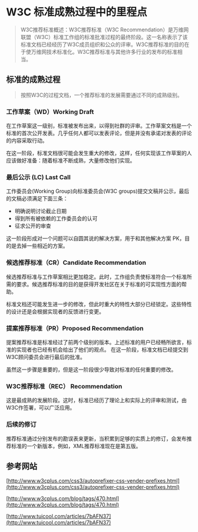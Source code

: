 # W3C 标准成熟过程中的里程点

> W3C推荐标准概述：W3C推荐标准（W3C Recommendation）是万维网联盟（W3C）标准工作组的标准批准过程的最终阶段。这一名称表示了该标准文档已经经历了W3C成员组织和公众的评审。W3C推荐标准的目的在于使万维网技术标准化。W3C推荐标准与其他许多行业的发布的标准相当。

## 标准的成熟过程

> 按照W3C的过程文档，一个推荐标准的发展需要通过不同的成熟级别。

### 工作草案（WD）Working Draft

在工作草案这一级别，标准被发布出来，以得到社群的评审。工作草案文档是一个标准的首次公开发表。几乎任何人都可以发表评论，但是并没有承诺对发表的评论的内容采取行动。

在这一阶段，标准文档很可能会发生重大的修改，这样，任何实现该工作草案的人应该做好准备：随着标准不断成熟，大量修改他们实现。

### 最后公示 (LC) Last Call

工作委员会(Working Group)向标准委员会(W3C groups)提交文稿并公示，最后的文稿必须满足下面三条：

- 明确说明讨论截止日期
- 得到所有被依赖的工作委员会的认可
- 征求公开的审查

这一阶段形成对一个问题可以自圆其说的解决方案，用于和其他解决方案 PK，目的是去掉一些相近的方案。

### 候选推荐标准（CR）Candidate Recommendation

候选推荐标准与工作草案相比更加稳定。此时，工作组负责使标准符合一个标准所需的要求。候选推荐标准的目的是获得开发社区在关于标准的可实现性方面的帮助。

标准文档还可能发生进一步的修改，但此时重大的特性大部分已经锁定。这些特性的设计还是会根据实现者的反馈进行变更。

### 提案推荐标准（PR）Proposed Recommendation

提案推荐标准是标准经过了前两个级别的版本。上述标准的用户已经畅所欲言，标准的实现者也已经有机会给出了他们的观点。 在这一阶段，标准文档已经提交到W3C顾问委员会进行最后的批准。

虽然这一步骤是重要的，但是这一阶段很少导致对标准的任何重要的修改。

### W3C推荐标准（REC）	Recommendation

这是最成熟的发展阶段。这时，标准已经历了理论上和实际上的评审和测试，由W3C作签署，可以广泛应用。

### 后续的修订

推荐标准通过分别发布的勘误表来更新，当积累到足够的实质上的修订，会发布推荐标准的一个新版本，例如，XML推荐标准现在是第五版。

## 参考网站

[http://www.w3cplus.com/css3/autoprefixer-css-vender-prefixes.html](http://www.w3cplus.com/css3/autoprefixer-css-vender-prefixes.html)

[http://www.w3cplus.com/blog/tags/470.html](http://www.w3cplus.com/blog/tags/470.html)

[http://www.tuicool.com/articles/7bAFN37](http://www.tuicool.com/articles/7bAFN37)
